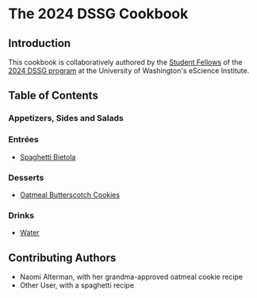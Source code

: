 # The 2024 DSSG Cookbook

## Introduction

This cookbook is collaboratively authored by the [Student Fellows](https://escience.washington.edu/using-data-science/data-science-for-social-good/participants/) of the [2024 DSSG program](https://escience.washington.edu/using-data-science/data-science-for-social-good/) at the University of Washington's eScience Institute.

## Table of Contents

### Appetizers, Sides and Salads

### Entrées
- [Spaghetti Bietola](Pasta/spaghetti-bietola.md)

### Desserts
- [Oatmeal Butterscotch Cookies](Desserts/oatmeal-butterscotch-cookies.md)

### Drinks
- [Water](Drinks/water.md)

## Contributing Authors

- Naomi Alterman, with her grandma-approved oatmeal cookie recipe
- Other User, with a spaghetti recipe

